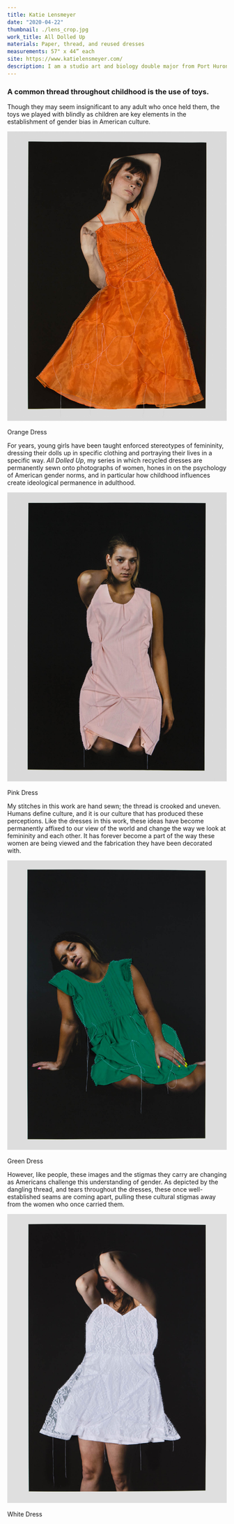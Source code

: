 ```yaml
---
title: Katie Lensmeyer
date: "2020-04-22"
thumbnail: ./lens_crop.jpg
work_title: All Dolled Up
materials: Paper, thread, and reused dresses
measurements: 57" x 44” each
site: https://www.katielensmeyer.com/
description: I am a studio art and biology double major from Port Huron, MI who incorporates thread and sewing into my photographs.
---
```


### A common thread throughout childhood is the use of toys.

Though they may seem insignificant to any adult who once held them, the toys we played with blindly as children are key elements in the establishment of gender bias in American culture.

![Katie Lensmeyer](./Lensmeyer-2.jpg)

<p class="piece_title">Orange Dress</p>

For years, young girls have been taught enforced stereotypes of femininity, dressing their dolls up in specific clothing and portraying their lives in a specific way. _All Dolled Up_, my series in which recycled dresses are permanently sewn onto photographs of women, hones in on the psychology of American gender norms, and in particular how childhood influences create ideological permanence in adulthood.

![Katie Lensmeyer](./Lensmeyer-1.jpg)

<p class="piece_title">Pink Dress</p>

My stitches in this work are hand sewn; the thread is crooked and uneven. Humans define culture, and it is our culture that has produced these perceptions. Like the dresses in this work, these ideas have become permanently affixed to our view of the world and change the way we look at femininity and each other. It has forever become a part of the way these women are being viewed and the fabrication they have been decorated with.

![Katie Lensmeyer](./Lensmeyer-3.jpg)

<p class="piece_title">Green Dress</p>

However, like people, these images and the stigmas they carry are changing as Americans challenge this understanding of gender. As depicted by the dangling thread, and tears throughout the dresses, these once well-established seams are coming apart, pulling these cultural stigmas away from the women who once carried them.

![Katie Lensmeyer](./Lensmeyer-4.jpg)

<p class="piece_title">White Dress</p>

